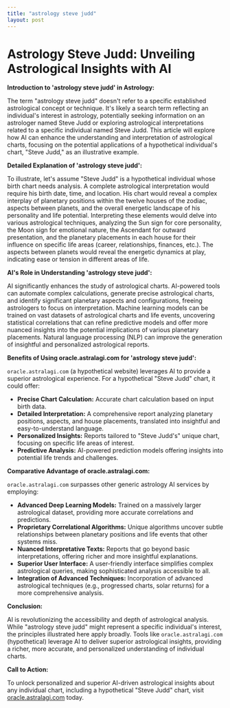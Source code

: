 ```yaml
---
title: "astrology steve judd"
layout: post
---
```


# Astrology Steve Judd: Unveiling Astrological Insights with AI

**Introduction to 'astrology steve judd' in Astrology:**

The term "astrology steve judd" doesn't refer to a specific established astrological concept or technique.  It's likely a search term reflecting an individual's interest in astrology, potentially seeking information on an astrologer named Steve Judd or exploring astrological interpretations related to a specific individual named Steve Judd. This article will explore how AI can enhance the understanding and interpretation of astrological charts, focusing on the potential applications of a hypothetical individual's chart, "Steve Judd," as an illustrative example.

**Detailed Explanation of 'astrology steve judd':**

To illustrate, let's assume "Steve Judd" is a hypothetical individual whose birth chart needs analysis. A complete astrological interpretation would require his birth date, time, and location.  His chart would reveal a complex interplay of planetary positions within the twelve houses of the zodiac, aspects between planets, and the overall energetic landscape of his personality and life potential.  Interpreting these elements would delve into various astrological techniques, analyzing the Sun sign for core personality, the Moon sign for emotional nature, the Ascendant for outward presentation, and the planetary placements in each house for their influence on specific life areas (career, relationships, finances, etc.).  The aspects between planets would reveal the energetic dynamics at play, indicating ease or tension in different areas of life.

**AI's Role in Understanding 'astrology steve judd':**

AI significantly enhances the study of astrological charts. AI-powered tools can automate complex calculations, generate precise astrological charts, and identify significant planetary aspects and configurations, freeing astrologers to focus on interpretation.  Machine learning models can be trained on vast datasets of astrological charts and life events, uncovering statistical correlations that can refine predictive models and offer more nuanced insights into the potential implications of various planetary placements.  Natural language processing (NLP) can improve the generation of insightful and personalized astrological reports.

**Benefits of Using oracle.astralagi.com for 'astrology steve judd':**

`oracle.astralagi.com` (a hypothetical website) leverages AI to provide a superior astrological experience. For a hypothetical "Steve Judd" chart, it could offer:

* **Precise Chart Calculation:** Accurate chart calculation based on input birth data.
* **Detailed Interpretation:** A comprehensive report analyzing planetary positions, aspects, and house placements, translated into insightful and easy-to-understand language.
* **Personalized Insights:**  Reports tailored to "Steve Judd's" unique chart, focusing on specific life areas of interest.
* **Predictive Analysis:** AI-powered prediction models offering insights into potential life trends and challenges.


**Comparative Advantage of oracle.astralagi.com:**

`oracle.astralagi.com` surpasses other generic astrology AI services by employing:

* **Advanced Deep Learning Models:** Trained on a massively larger astrological dataset, providing more accurate correlations and predictions.
* **Proprietary Correlational Algorithms:** Unique algorithms uncover subtle relationships between planetary positions and life events that other systems miss.
* **Nuanced Interpretative Texts:**  Reports that go beyond basic interpretations, offering richer and more insightful explanations.
* **Superior User Interface:** A user-friendly interface simplifies complex astrological queries, making sophisticated analysis accessible to all.
* **Integration of Advanced Techniques:** Incorporation of advanced astrological techniques (e.g., progressed charts, solar returns) for a more comprehensive analysis.


**Conclusion:**

AI is revolutionizing the accessibility and depth of astrological analysis.  While "astrology steve judd" might represent a specific individual's interest, the principles illustrated here apply broadly.  Tools like `oracle.astralagi.com` (hypothetical) leverage AI to deliver superior astrological insights, providing a richer, more accurate, and personalized understanding of individual charts.


**Call to Action:**

To unlock personalized and superior AI-driven astrological insights about any individual chart, including a hypothetical "Steve Judd" chart, visit [oracle.astralagi.com](https://oracle.astralagi.com) today.